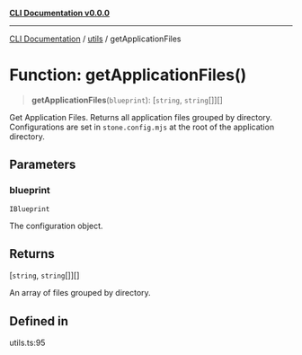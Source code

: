 [**CLI Documentation v0.0.0**](../../README.md)

***

[CLI Documentation](../../modules.md) / [utils](../README.md) / getApplicationFiles

# Function: getApplicationFiles()

> **getApplicationFiles**(`blueprint`): [`string`, `string`[]][]

Get Application Files.
Returns all application files grouped by directory.
Configurations are set in `stone.config.mjs`
at the root of the application directory.

## Parameters

### blueprint

`IBlueprint`

The configuration object.

## Returns

[`string`, `string`[]][]

An array of files grouped by directory.

## Defined in

utils.ts:95
